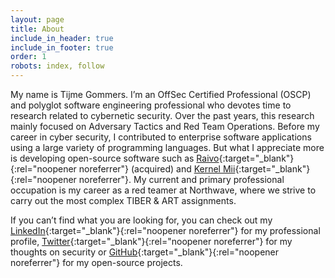 ```yaml
---
layout: page
title: About
include_in_header: true
include_in_footer: true
order: 1
robots: index, follow
---
```


My name is Tijme Gommers. I’m an OffSec Certified Professional (OSCP) and polyglot software engineering professional who devotes time to research related to cybernetic security. Over the past years, this research mainly focused on Adversary Tactics and Red Team Operations. Before my career in cyber security, I contributed to enterprise software applications using a large variety of programming languages. But what I appreciate more is developing open-source software such as [Raivo](https://raivo-otp.com/){:target="_blank"}{:rel="noopener noreferrer"} (acquired) and [Kernel Mii](https://github.com/tijme/kernel-mii){:target="_blank"}{:rel="noopener noreferrer"}. My current and primary professional occupation is my career as a red teamer at Northwave, where we strive to carry out the most complex TIBER & ART assignments.

If you can’t find what you are looking for, you can check out my [LinkedIn](https://www.linkedin.com/in/tijme/){:target="_blank"}{:rel="noopener noreferrer"} for my professional profile, [Twitter](https://twitter.com/tijme){:target="_blank"}{:rel="noopener noreferrer"} for my thoughts on security or [GitHub](https://github.com/tijme){:target="_blank"}{:rel="noopener noreferrer"} for my open-source projects.
